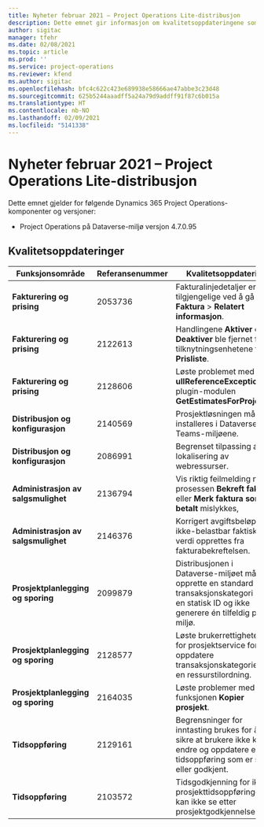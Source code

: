 ```yaml
---
title: Nyheter februar 2021 – Project Operations Lite-distribusjon
description: Dette emnet gir informasjon om kvalitetsoppdateringene som er tilgjengelige i februar 2021-versjonen av Project Operations Lite-distribusjon.
author: sigitac
manager: tfehr
ms.date: 02/08/2021
ms.topic: article
ms.prod: ''
ms.service: project-operations
ms.reviewer: kfend
ms.author: sigitac
ms.openlocfilehash: bfc4c622c423e689938e58666ae47abbe3c23d48
ms.sourcegitcommit: 625b5244aaadff5a24a79d9addff91f87c6b015a
ms.translationtype: HT
ms.contentlocale: nb-NO
ms.lasthandoff: 02/09/2021
ms.locfileid: "5141338"
---
```

# <a name="whats-new-february-2021---project-operations-lite-deployment"></a>Nyheter februar 2021 – Project Operations Lite-distribusjon

Dette emnet gjelder for følgende Dynamics 365 Project Operations-komponenter og versjoner:

  - Project Operations på Dataverse-miljø versjon 4.7.0.95

## <a name="quality-updates"></a>Kvalitetsoppdateringer

| **Funksjonsområde** | **Referansenummer** | **Kvalitetsoppdatering** |
| --- | --- | --- |
| **Fakturering og prising** | 2053736 | Fakturalinjedetaljer er nå tilgjengelige ved å gå til **Faktura** > **Relatert informasjon**. |
| **Fakturering og prising** | 2122613 | Handlingene **Aktiver** og **Deaktiver** ble fjernet fra tilknytningsenhetene for **Prisliste**. |
| **Fakturering og prising** | 2128606 | Løste problemet med **ullReferenceException** i plugin-modulen **GetEstimatesForProject**. |
| **Distribusjon og konfigurasjon** | 2140569 | Prosjektløsningen må ikke installeres i Dataverse Teams-miljøene. |
| **Distribusjon og konfigurasjon** | 2086991 | Begrenset tilpassing av lokalisering av webressurser. |
| **Administrasjon av salgsmulighet** | 2136794 | Vis riktig feilmelding når prosessen **Bekreft faktura** eller **Merk faktura som betalt** mislykkes, |
| **Administrasjon av salgsmulighet** | 2146376 | Korrigert avgiftsbeløp i en ikke-belastbar faktisk verdi opprettes fra fakturabekreftelsen. |
| **Prosjektplanlegging og sporing** | 2099879 | Distribusjonen i Dataverse-miljøet må opprette en standard transaksjonskategori med en statisk ID og ikke generere én tilfeldig per miljø. |
| **Prosjektplanlegging og sporing** | 2128577 | Løste brukerrettighetene for prosjektservice for å oppdatere transaksjonskategorien for en ressurstilordning. |
| **Prosjektplanlegging og sporing** | 2164035 | Løste problemer med funksjonen **Kopier prosjekt**. |
| **Tidsoppføring** | 2129161 | Begrensninger for inntasting brukes for å sikre at brukere ikke kan endre og oppdatere en tidsoppføring som er sendt eller godkjent. |
| **Tidsoppføring** | 2103572 | Tidsgodkjenning for ikke-prosjekttidsoppføringer kan ikke se etter prosjektgodkjennelsesrolle. |
